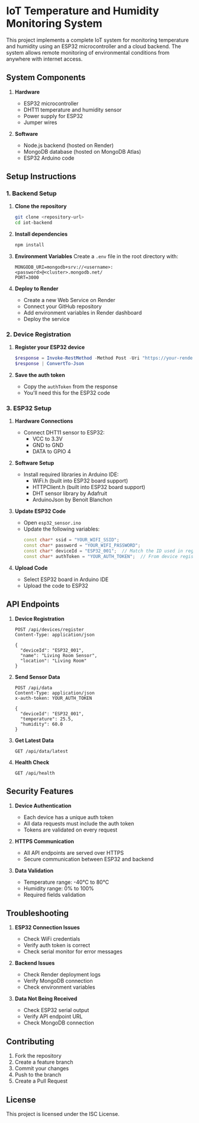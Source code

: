 # IoT Temperature and Humidity Monitoring System

This project implements a complete IoT system for monitoring temperature and humidity using an ESP32 microcontroller and a cloud backend. The system allows remote monitoring of environmental conditions from anywhere with internet access.

## System Components

1. **Hardware**
   - ESP32 microcontroller
   - DHT11 temperature and humidity sensor
   - Power supply for ESP32
   - Jumper wires

2. **Software**
   - Node.js backend (hosted on Render)
   - MongoDB database (hosted on MongoDB Atlas)
   - ESP32 Arduino code

## Setup Instructions

### 1. Backend Setup

1. **Clone the repository**
   ```bash
   git clone <repository-url>
   cd iot-backend
   ```

2. **Install dependencies**
   ```bash
   npm install
   ```

3. **Environment Variables**
   Create a `.env` file in the root directory with:
   ```
   MONGODB_URI=mongodb+srv://<username>:<password>@<cluster>.mongodb.net/
   PORT=3000
   ```

4. **Deploy to Render**
   - Create a new Web Service on Render
   - Connect your GitHub repository
   - Add environment variables in Render dashboard
   - Deploy the service

### 2. Device Registration

1. **Register your ESP32 device**
   ```powershell
   $response = Invoke-RestMethod -Method Post -Uri "https://your-render-url.onrender.com/api/devices/register" -ContentType "application/json" -Body '{"deviceId":"ESP32_001","name":"Living Room Sensor","location":"Living Room"}'
   $response | ConvertTo-Json
   ```

2. **Save the auth token**
   - Copy the `authToken` from the response
   - You'll need this for the ESP32 code

### 3. ESP32 Setup

1. **Hardware Connections**
   - Connect DHT11 sensor to ESP32:
     - VCC to 3.3V
     - GND to GND
     - DATA to GPIO 4

2. **Software Setup**
   - Install required libraries in Arduino IDE:
     - WiFi.h (built into ESP32 board support)
     - HTTPClient.h (built into ESP32 board support)
     - DHT sensor library by Adafruit
     - ArduinoJson by Benoit Blanchon

3. **Update ESP32 Code**
   - Open `esp32_sensor.ino`
   - Update the following variables:
     ```cpp
     const char* ssid = "YOUR_WIFI_SSID";
     const char* password = "YOUR_WIFI_PASSWORD";
     const char* deviceId = "ESP32_001";  // Match the ID used in registration
     const char* authToken = "YOUR_AUTH_TOKEN";  // From device registration
     ```

4. **Upload Code**
   - Select ESP32 board in Arduino IDE
   - Upload the code to ESP32

## API Endpoints

1. **Device Registration**
   ```
   POST /api/devices/register
   Content-Type: application/json
   
   {
     "deviceId": "ESP32_001",
     "name": "Living Room Sensor",
     "location": "Living Room"
   }
   ```

2. **Send Sensor Data**
   ```
   POST /api/data
   Content-Type: application/json
   x-auth-token: YOUR_AUTH_TOKEN
   
   {
     "deviceId": "ESP32_001",
     "temperature": 25.5,
     "humidity": 60.0
   }
   ```

3. **Get Latest Data**
   ```
   GET /api/data/latest
   ```

4. **Health Check**
   ```
   GET /api/health
   ```

## Security Features

1. **Device Authentication**
   - Each device has a unique auth token
   - All data requests must include the auth token
   - Tokens are validated on every request

2. **HTTPS Communication**
   - All API endpoints are served over HTTPS
   - Secure communication between ESP32 and backend

3. **Data Validation**
   - Temperature range: -40°C to 80°C
   - Humidity range: 0% to 100%
   - Required fields validation

## Troubleshooting

1. **ESP32 Connection Issues**
   - Check WiFi credentials
   - Verify auth token is correct
   - Check serial monitor for error messages

2. **Backend Issues**
   - Check Render deployment logs
   - Verify MongoDB connection
   - Check environment variables

3. **Data Not Being Received**
   - Check ESP32 serial output
   - Verify API endpoint URL
   - Check MongoDB connection

## Contributing

1. Fork the repository
2. Create a feature branch
3. Commit your changes
4. Push to the branch
5. Create a Pull Request

## License

This project is licensed under the ISC License. 